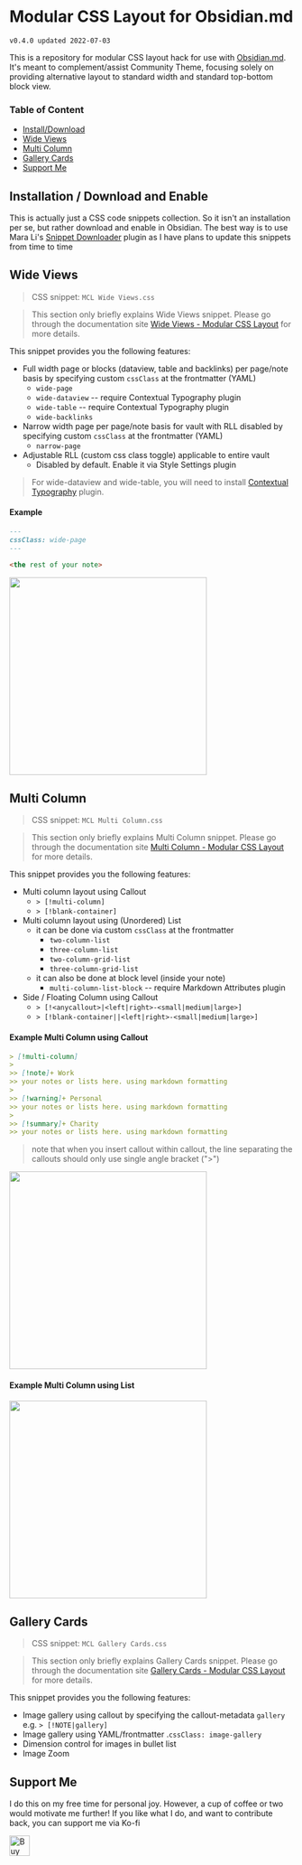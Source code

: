 # Modular CSS Layout for Obsidian.md
`v0.4.0 updated 2022-07-03`

This is a repository for modular CSS layout hack for use with [Obsidian.md](https://obsidian.md/). It's meant to complement/assist Community Theme, focusing solely on providing alternative layout to standard width and standard top-bottom block view.

### Table of Content
- [Install/Download](https://github.com/efemkay/obsidian-modular-css-layout#installation--download-and-enable)
- [Wide Views](https://github.com/efemkay/obsidian-modular-css-layout#wide-views)
- [Multi Column](https://github.com/efemkay/obsidian-modular-css-layout#multi-column)
- [Gallery Cards](https://github.com/efemkay/obsidian-modular-css-layout#gallery-cards)
- [Support Me](https://github.com/efemkay/obsidian-modular-css-layout#support-me)

## Installation / Download and Enable

This is actually just a CSS code snippets collection. So it isn't an installation per se, but rather download and enable in Obsidian. The best way is to use Mara Li's [Snippet Downloader](https://github.com/Mara-Li/obsidian-snippet-downloader) plugin as I have plans to update this snippets from time to time


## Wide Views
> CSS snippet: `MCL Wide Views.css`

> This section only briefly explains Wide Views snippet. Please go through the documentation site [Wide Views - Modular CSS Layout](https://efemkay.github.io/obsidian-modular-css-layout/wide-views/) for more details.

This snippet provides you the following features:
- Full width page or blocks (dataview, table and backlinks) per page/note basis by specifying custom `cssClass` at the frontmatter (YAML)
	- `wide-page`
	- `wide-dataview` -- require Contextual Typography plugin
	- `wide-table` -- require Contextual Typography plugin
	- `wide-backlinks`
- Narrow width page per page/note basis for vault with RLL disabled by specifying custom `cssClass` at the frontmatter (YAML)
    - `narrow-page`
- Adjustable RLL (custom css class toggle) applicable to entire vault
    - Disabled by default. Enable it via Style Settings plugin

> For wide-dataview and wide-table, you will need to install [Contextual Typography](https://github.com/mgmeyers/obsidian-contextual-typography) plugin.


#### Example

```markdown
---
cssClass: wide-page
---

<the rest of your note>
```

<img src="https://user-images.githubusercontent.com/42369515/163697717-911d36b3-f505-49c2-803b-775f1d7fae9a.png" height="350px">


## Multi Column
> CSS snippet: `MCL Multi Column.css`

> This section only briefly explains Multi Column snippet. Please go through the documentation site [Multi Column - Modular CSS Layout](https://efemkay.github.io/obsidian-modular-css-layout/multi-column/) for more details.


This snippet provides you the following features:


- Multi column layout using Callout
	- `> [!multi-column]`
	- `> [!blank-container]`
- Multi column layout using (Unordered) List
    - it can be done via custom `cssClass` at the frontmatter
        - `two-column-list`
        - `three-column-list`
        - `two-column-grid-list`
        - `three-column-grid-list`
    - it can also be done at block level (inside your note)
        - `multi-column-list-block` -- require Markdown Attributes plugin
- Side / Floating Column using Callout
    - `> [!<anycallout>|<left|right>-<small|medium|large>]`
    - `> [!blank-container||<left|right>-<small|medium|large>]`


#### Example Multi Column using Callout
```markdown
> [!multi-column]
>
>> [!note]+ Work
>> your notes or lists here. using markdown formatting
>
>> [!warning]+ Personal
>> your notes or lists here. using markdown formatting
>
>> [!summary]+ Charity
>> your notes or lists here. using markdown formatting

```

> note that when you insert callout within callout, the line separating the callouts should only use single angle bracket (">")

<img src="https://user-images.githubusercontent.com/42369515/163700561-c8d62aa3-0ac8-488c-a80e-8bfb3b539ca8.png" height="350px" >

#### Example Multi Column using List
<img src="https://user-images.githubusercontent.com/42369515/163700640-245e4275-f329-4cb2-9138-07cb276354cc.png" height="350px">


## Gallery Cards
> CSS snippet: `MCL Gallery Cards.css`

> This section only briefly explains Gallery Cards snippet. Please go through the documentation site [Gallery Cards - Modular CSS Layout](https://efemkay.github.io/obsidian-modular-css-layout/gallery-cards/) for more details.

This snippet provides you the following features:
- Image gallery using callout by specifying the callout-metadata `gallery` e.g. `> [!NOTE|gallery]`
- Image gallery using YAML/frontmatter .`cssClass: image-gallery`
- Dimension control for images in bullet list
- Image Zoom


## Support Me
I do this on my free time for personal joy. However, a cup of coffee or two would motivate me further! If you like what I do, and want to contribute back, you can support me via Ko-fi

<a href='https://ko-fi.com/M4M3C77PF' target='_blank'><img height='36' style='border:0px;height:36px;' src='https://cdn.ko-fi.com/cdn/kofi1.png?v=3' border='0' alt='Buy Me a Coffee at ko-fi.com' /></a>
